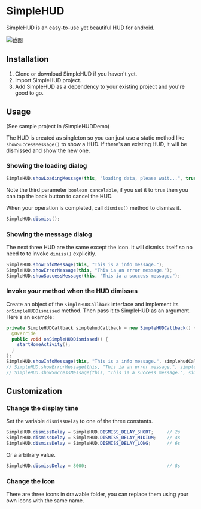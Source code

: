 SimpleHUD
=========

SimpleHUD is an easy-to-use yet beautiful HUD for android.

![截图](https://raw.githubusercontent.com/wangvsa/SimpleHUD/master/screenshots/screenshot.png)

## Installation

1. Clone or download SimpleHUD if you haven't yet.
2. Import SimpleHUD project.
3. Add SimpleHUD as a dependency to your existing project and you're good to go.

## Usage

(See sample project in /SimpleHUDDemo)

The HUD is created as singleton so you can just use a static method like `showSuccessMessage()` to show a HUD.
If there's an existing HUD, it will be dismissed and show the new one.

### Showing the loading dialog

```java
SimpleHUD.showLoadingMessage(this, "loading data, please wait...", true);
```

Note the third parameter `boolean cancelable`, if you set it to `true` then you can tap the back button to cancel the HUD.

When your operation is completed, call `dismiss()` method to dismiss it.
```java
SimpleHUD.dismiss();
```

### Showing the message dialog

The next three HUD are the same except the icon.
It will dismiss itself so no need to to invoke `dimiss()` explicitly.

```java
SimpleHUD.showInfoMessage(this, "This is a info message.");
SimpleHUD.showErrorMessage(this, "This ia an error message.");
SimpleHUD.showSuccessMessage(this, "This ia a success message.");
```

### Invoke your method when the HUD dimisses

Create an object of the  `SimpleHUDCallback` interface and implement its `onSimpleHUDDismissed` method.
Then pass it to SimpleHUD as an argument. Here's an example:

```java
private SimpleHUDCallback simplehudCallback = new SimpleHUDCallback() {
  @Override
  public void onSimpleHUDDismissed() {
    startHomeActivity();
  }
};
SimpleHUD.showInfoMessage(this, "This is a info message.", simplehudCallback);
// SimpleHUD.showErrorMessage(this, "This ia an error message.", simplehudCallback);
// SimpleHUD.showSuccessMessage(this, "This ia a success message.", simplehudCallback);
```


## Customization

### Change the display time

Set the variable `dismissDelay` to one of the three constants.
```java
SimpleHUD.dismissDelay = SimpleHUD.DISMISS_DELAY_SHORT;     // 2s
SimpleHUD.dismissDelay = SimpleHUD.DISMISS_DELAY_MIDIUM;    // 4s
SimpleHUD.dismissDelay = SimpleHUD.DISMISS_DELAY_LONG;      // 6s
```

Or a arbitrary value.
```java
SimpleHUD.dismissDelay = 8000;                              // 8s
```

### Change the icon

There are three icons in drawable folder, you can replace them using your own icons with the same name.
